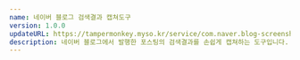 ```yaml
---
name: 네이버 블로그 검색결과 캡쳐도구
version: 1.0.0
updateURL: https://tampermonkey.myso.kr/service/com.naver.blog-screenshot.search.user.js
description: 네이버 블로그에서 발행한 포스팅의 검색결과를 손쉽게 캡쳐하는 도구입니다.
---
```

